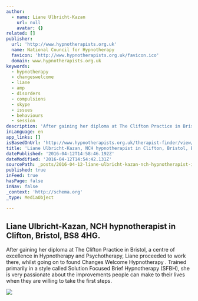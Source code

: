 ```yaml
---
author:
  - name: Liane Ulbricht-Kazan
    url: null
    avatar: {}
related: []
publisher:
  url: 'http://www.hypnotherapists.org.uk'
  name: National Council for Hypnotherapy
  favicon: 'http://www.hypnotherapists.org.uk/favicon.ico'
  domain: www.hypnotherapists.org.uk
keywords:
  - hypnotherapy
  - changeswelcome
  - liane
  - amp
  - disorders
  - compulsions
  - skype
  - issues
  - behaviours
  - session
description: 'After gaining her diploma at The Clifton Practice in Bristol, a centre of excellence in Hypnotherapy and Psychotherapy, Liane proceeded to work there, whilst going on to found Changes Welcome Hypnotherapy . Trained primarily in a style called Solution Focused Brief Hypnotherapy (SFBH), she is very passionate about the improvements people can make to their lives when they are willing to take the first steps.'
inLanguage: en
app_links: []
isBasedOnUrl: 'http://www.hypnotherapists.org.uk/therapist-finder/view/plid/5451/'
title: 'Liane Ulbricht-Kazan, NCH hypnotherapist in Clifton, Bristol, BS8 4HG.'
datePublished: '2016-04-12T14:58:46.192Z'
dateModified: '2016-04-12T14:54:42.131Z'
sourcePath: _posts/2016-04-12-liane-ulbricht-kazan-nch-hypnotherapist-in-clifton-bristol.md
published: true
inFeed: true
hasPage: false
inNav: false
_context: 'http://schema.org'
_type: MediaObject

---
```

<article style=""><h1>Liane Ulbricht-Kazan, NCH hypnotherapist in Clifton, Bristol, BS8 4HG.</h1><p>After gaining her diploma at The Clifton Practice in Bristol, a centre of excellence in Hypnotherapy and Psychotherapy, Liane proceeded to work there, whilst going on to found Changes Welcome Hypnotherapy . Trained primarily in a style called Solution Focused Brief Hypnotherapy (SFBH), she is very passionate about the improvements people can make to their lives when they are willing to take the first steps.</p><img src="http://1.gravatar.com/avatar/d45a5926cc6d407cd4ce4efc099df4b5?s=200&amp;d=mm&amp;r=g" /></article>